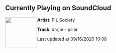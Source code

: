 ## Currently Playing on SoundCloud

[<img align="left" width="100" src="https://i1.sndcdn.com/artworks-VGFyh2gjKOlK5z6o-IOqaYA-t50x50.jpg">](https://soundcloud.com/pil-society/drajie-pillar)

**Artist**: PIL Society 

**Track**: drajie - pillar

Last updated at 09/16/2020 10:08
